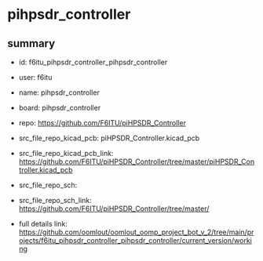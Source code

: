 # pihpsdr_controller
 
## summary 
* id: f6itu_pihpsdr_controller_pihpsdr_controller
* user: f6itu
* name: pihpsdr_controller
* board: pihpsdr_controller
* repo: https://github.com/F6ITU/piHPSDR_Controller
* src_file_repo_kicad_pcb: piHPSDR_Controller.kicad_pcb
* src_file_repo_kicad_pcb_link: https://github.com/F6ITU/piHPSDR_Controller/tree/master/piHPSDR_Controller.kicad_pcb


* src_file_repo_sch: 
* src_file_repo_sch_link: https://github.com/F6ITU/piHPSDR_Controller/tree/master/
* full details link: https://github.com/oomlout/oomlout_oomp_project_bot_v_2/tree/main/projects/f6itu_pihpsdr_controller_pihpsdr_controller/current_version/working  







